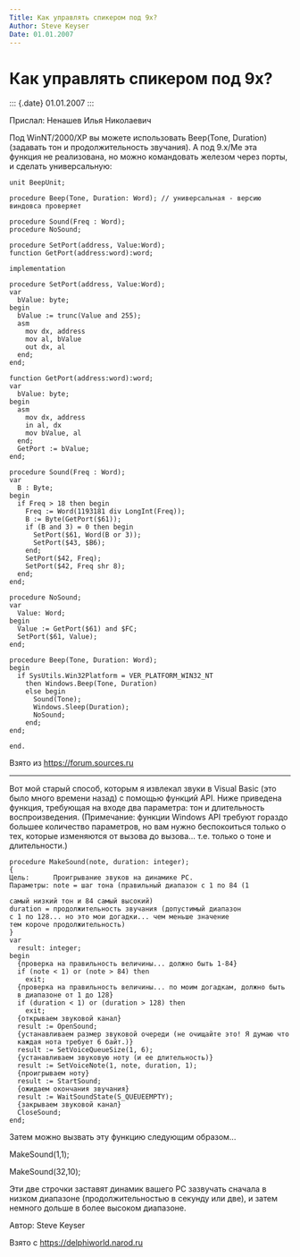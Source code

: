 ```yaml
---
Title: Как управлять спикером под 9х?
Author: Steve Keyser
Date: 01.01.2007
---
```



Как управлять спикером под 9х?
==============================

::: {.date}
01.01.2007
:::

Прислал: Ненашев Илья Николаевич

Под WinNT/2000/XP вы можете использовать Beep(Tone, Duration) (задавать
тон и продолжительность звучания). А под 9.x/Me эта функция не
реализована, но можно командовать железом через порты, и сделать
универсальную:

    unit BeepUnit; 
     
    procedure Beep(Tone, Duration: Word); // универсальная - версию виндовса проверяет 
     
    procedure Sound(Freq : Word); 
    procedure NoSound; 
     
    procedure SetPort(address, Value:Word); 
    function GetPort(address:word):word; 
     
    implementation 
     
    procedure SetPort(address, Value:Word); 
    var 
      bValue: byte; 
    begin 
      bValue := trunc(Value and 255); 
      asm 
        mov dx, address 
        mov al, bValue 
        out dx, al 
      end; 
    end; 
     
    function GetPort(address:word):word; 
    var 
      bValue: byte; 
    begin 
      asm 
        mov dx, address 
        in al, dx 
        mov bValue, al 
      end; 
      GetPort := bValue; 
    end; 
     
    procedure Sound(Freq : Word); 
    var 
      B : Byte; 
    begin 
      if Freq > 18 then begin 
        Freq := Word(1193181 div LongInt(Freq)); 
        B := Byte(GetPort($61)); 
        if (B and 3) = 0 then begin 
          SetPort($61, Word(B or 3)); 
          SetPort($43, $B6); 
        end; 
        SetPort($42, Freq); 
        SetPort($42, Freq shr 8); 
      end; 
    end; 
     
    procedure NoSound; 
    var 
      Value: Word; 
    begin 
      Value := GetPort($61) and $FC; 
      SetPort($61, Value); 
    end; 
     
    procedure Beep(Tone, Duration: Word); 
    begin 
      if SysUtils.Win32Platform = VER_PLATFORM_WIN32_NT 
        then Windows.Beep(Tone, Duration) 
        else begin 
          Sound(Tone); 
          Windows.Sleep(Duration); 
          NoSound; 
        end; 
    end; 
     
    end.

Взято из <https://forum.sources.ru>

------------------------------------------------------------------------

Вот мой старый способ, которым я извлекал звуки в Visual Basic (это было
много времени назад) с помощью функций API. Ниже приведена функция,
требующая на входе два параметра: тон и длительность воспроизведения.
(Примечание: функции Windows API требуют гораздо большее количество
параметров, но вам нужно беспокоиться только о тех, которые изменяются
от вызова до вызова\... т.е. только о тоне и длительности.)

    procedure MakeSound(note, duration: integer);
    {
    Цель:      Проигрывание звуков на динамике PC.
    Параметры: note = шаг тона (правильный диапазон с 1 по 84 (1
     
    самый низкий тон и 84 самый высокий)
    duration = продолжительность звучания (допустимый диапазон
    с 1 по 128... но это мои догадки... чем меньше значение
    тем короче продолжительность)
    }
    var
      result: integer;
    begin
      {проверка на правильность величины... должно быть 1-84}
      if (note < 1) or (note > 84) then
        exit;
      {проверка на правильность величины... по моим догадкам, должно быть
      в диапазоне от 1 до 128}
      if (duration < 1) or (duration > 128) then
        exit;
      {открываем звуковой канал}
      result := OpenSound;
      {устанавливаем размер звуковой очереди (не очищайте это! Я думаю что
      каждая нота требует 6 байт.)}
      result := SetVoiceQueueSize(1, 6);
      {устанавливаем звуковую ноту (и ее длительность)}
      result := SetVoiceNote(1, note, duration, 1);
      {проигрываем ноту}
      result := StartSound;
      {ожидаем окончания звучания}
      result := WaitSoundState(S_QUEUEEMPTY);
      {закрываем звуковой канал}
      CloseSound;
    end;

Затем можно вызвать эту функцию следующим образом\...

MakeSound(1,1);

MakeSound(32,10);

Эти две строчки заставят динамик вашего PC зазвучать сначала в низком
диапазоне (продолжительностью в секунду или две), и затем немного дольше
в более высоком диапазоне.

Автор: Steve Keyser

Взято с <https://delphiworld.narod.ru>
